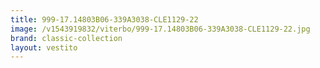 ```yaml
---
title: 999-17.14803B06-339A3038-CLE1129-22
image: /v1543919832/viterbo/999-17.14803B06-339A3038-CLE1129-22.jpg
brand: classic-collection
layout: vestito
---
```

